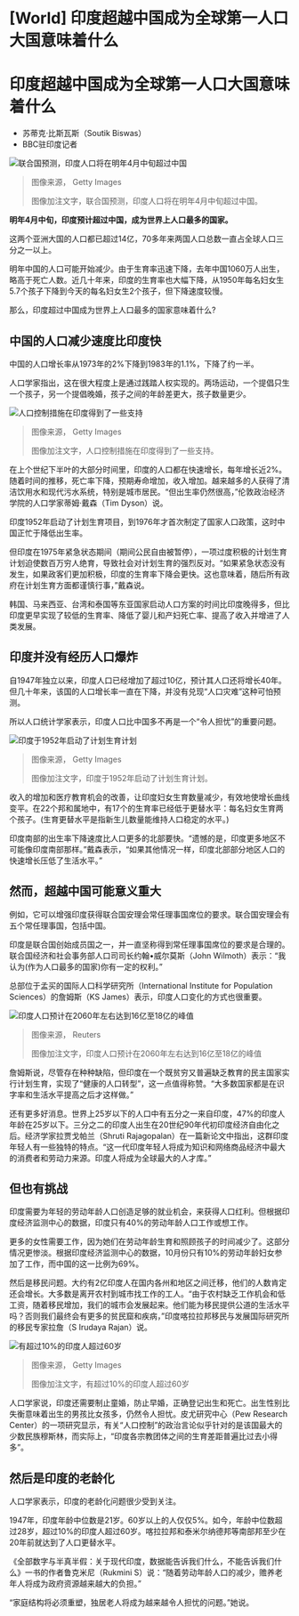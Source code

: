 # [World] 印度超越中国成为全球第一人口大国意味着什么

#  印度超越中国成为全球第一人口大国意味着什么

  * 苏蒂克·比斯瓦斯（Soutik Biswas） 
  * BBC驻印度记者 


![联合国预测，印度人口将在明年4月中旬超过中国](_127988497_gettyimages-174602051-594x594.jpg)

> 图像来源，  Getty Images
>
> 图像加注文字，联合国预测，印度人口将在明年4月中旬超过中国。

**明年4月中旬，印度预计超过中国，成为世界上人口最多的国家。**

这两个亚洲大国的人口都已超过14亿，70多年来两国人口总数一直占全球人口三分之一以上。

明年中国的人口可能开始减少。由于生育率迅速下降，去年中国1060万人出生，略高于死亡人数。近几十年来，印度的生育率也大幅下降，从1950年每名妇女生5.7个孩子下降到今天的每名妇女生2个孩子，但下降速度较慢。

那么，印度超过中国成为世界上人口最多的国家意味着什么?

##  中国的人口减少速度比印度快

中国的人口增长率从1973年的2%下降到1983年的1.1%，下降了约一半。

人口学家指出，这在很大程度上是通过践踏人权实现的。两场运动，一个提倡只生一个孩子，另一个提倡晚婚，孩子之间的年龄差更大，孩子数量更少。

![人口控制措施在印度得到了一些支持](_127988495_aa60eaf0-816b-40b5-8a3e-26a80b8df059.jpg)

> 图像来源，  Getty Images
>
> 图像加注文字，人口控制措施在印度得到了一些支持。

在上个世纪下半叶的大部分时间里，印度的人口都在快速增长，每年增长近2%。随着时间的推移，死亡率下降，预期寿命增加，收入增加。越来越多的人获得了清洁饮用水和现代污水系统，特别是城市居民。“但出生率仍然很高，”伦敦政治经济学院的人口学家蒂姆·戴森（Tim Dyson）说。

印度1952年启动了计划生育项目，到1976年才首次制定了国家人口政策，这时中国正忙于降低出生率。

但印度在1975年紧急状态期间（期间公民自由被暂停），一项过度积极的计划生育计划迫使数百万穷人绝育，导致社会对计划生育的强烈反对。“如果紧急状态没有发生，如果政客们更加积极，印度的生育率下降会更快。这也意味着，随后所有政府在计划生育方面都谨慎行事，”戴森说。

韩国、马来西亚、台湾和泰国等东亚国家启动人口方案的时间比印度晚得多，但比印度更早实现了较低的生育率、降低了婴儿和产妇死亡率、提高了收入并增进了人类发展。

##  印度并没有经历人口爆炸

自1947年独立以来，印度人口已经增加了超过10亿，预计其人口还将增长40年。但几十年来，该国的人口增长率一直在下降，并没有兑现“人口灾难”这种可怕预测。

所以人口统计学家表示，印度人口比中国多不再是一个“令人担忧”的重要问题。

![印度于1952年启动了计划生育计划](_127988739_gettyimages-515543206-594x594.jpg)

> 图像来源，  Getty Images
>
> 图像加注文字，印度于1952年启动了计划生育计划。

收入的增加和医疗教育机会的改善，让印度妇女生育数量减少，有效地使增长曲线变平。在22个邦和属地中，有17个的生育率已经低于更替水平：每名妇女生育两个孩子。(生育更替水平是指新生儿数量能维持人口稳定的水平。)

印度南部的出生率下降速度比人口更多的北部要快。“遗憾的是，印度更多地区不可能像印度南部那样。”戴森表示，“如果其他情况一样，印度北部部分地区人口的快速增长压低了生活水平。”

##  然而，超越中国可能意义重大

例如，它可以增强印度获得联合国安理会常任理事国席位的要求。联合国安理会有五个常任理事国，包括中国。

印度是联合国创始成员国之一，并一直坚称得到常任理事国席位的要求是合理的。联合国经济和社会事务部人口司司长约翰•威尔莫斯（John Wilmoth）表示：“我认为(作为人口最多的国家)你有一定的权利。”

总部位于孟买的国际人口科学研究所（International Institute for Population Sciences）的詹姆斯（KS James）表示，印度人口变化的方式也很重要。

![印度人口预计在2060年左右达到16亿至18亿的峰值](_127988493_79117c41-f736-4776-aa0c-ab266c4ee39d.jpg)

> 图像来源，  Reuters
>
> 图像加注文字，印度人口预计在2060年左右达到16亿至18亿的峰值

詹姆斯说，尽管存在种种缺陷，但印度在一个既贫穷又普遍缺乏教育的民主国家实行计划生育，实现了“健康的人口转型”，这一点值得称赞。“大多数国家都是在识字率和生活水平提高之后才这样做。”

还有更多好消息。世界上25岁以下的人口中有五分之一来自印度，47%的印度人年龄在25岁以下。三分之二的印度人出生在20世纪90年代初印度经济自由化之后。经济学家拉贾戈帕兰（Shruti Rajagopalan）在一篇新论文中指出，这群印度年轻人有一些独特的特点。“这一代印度年轻人将成为知识和网络商品经济中最大的消费者和劳动力来源。印度人将成为全球最大的人才库。”

##  但也有挑战

印度需要为年轻的劳动年龄人口创造足够的就业机会，来获得人口红利。但根据印度经济监测中心的数据，印度只有40%的劳动年龄人口工作或想工作。

更多的女性需要工作，因为她们在劳动年龄生育和照顾孩子的时间减少了。这部分情况更惨淡。根据印度经济监测中心的数据，10月份只有10%的劳动年龄妇女参加了工作，而中国的这一比例为69%。

然后是移民问题。大约有2亿印度人在国内各州和地区之间迁移，他们的人数肯定还会增长。大多数是离开农村到城市找工作的工人。“由于农村缺乏工作机会和低工资，随着移民增加，我们的城市会发展起来。他们能为移民提供公道的生活水平吗？否则我们最终会有更多的贫民窟和疾病，”印度喀拉拉邦移民与发展国际研究所的移民专家拉詹（S Irudaya Rajan）说。

![有超过10%的印度人超过60岁](_128054981_gettyimages-1245083352-594x594.jpg)

> 图像来源，  Getty Images
>
> 图像加注文字，有超过10%的印度人超过60岁

人口学家说，印度还需要制止童婚，防止早婚，正确登记出生和死亡。出生性别比失衡意味着出生的男孩比女孩多，仍然令人担忧。皮尤研究中心（Pew Research Center）的一项研究显示，有关“人口控制”的政治言论似乎针对的是该国最大的少数民族穆斯林，而实际上，“印度各宗教团体之间的生育差距普遍比过去小得多”。

##  然后是印度的老龄化

人口学家表示，印度的老龄化问题很少受到关注。

1947年，印度年龄中位数是21岁。60岁以上的人仅仅5%。如今，年龄中位数超过28岁，超过10%的印度人超过60岁。喀拉拉邦和泰米尔纳德邦等南部邦至少在20年前就达到了人口更替水平。

《全部数字与半真半假：关于现代印度，数据能告诉我们什么，不能告诉我们什么》一书的作者鲁克米尼（Rukmini S）说：“随着劳动年龄人口的减少，赡养老年人将成为政府资源越来越大的负担。”

“家庭结构将必须重塑，独居老人将成为越来越令人担忧的问题。”她说。


